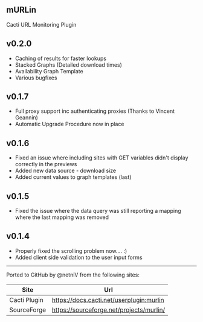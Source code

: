 mURLin
------
Cacti URL Monitoring Plugin

v0.2.0
------
- Caching of results for faster lookups
- Stacked Graphs (Detailed download times)
- Availability Graph Template
- Various bugfixes

v0.1.7
------
- Full proxy support inc authenticating proxies (Thanks to Vincent Geannin)
- Automatic Upgrade Procedure now in place

v0.1.6
------
- Fixed an issue where including sites with GET variables didn't display correctly in the previews
- Added new data source - download size
- Added current values to graph templates (last)

v0.1.5
------
- Fixed the issue where the data query was still reporting a mapping where the last mapping was removed

v0.1.4
------
- Properly fixed the scrolling problem now.... :)
- Added client side validation to the user input forms

---

Ported to GitHub by @netniV from the following sites:

Site | Url
--- | ---
Cacti Plugin | https://docs.cacti.net/userplugin:murlin
SourceForge | https://sourceforge.net/projects/murlin/


